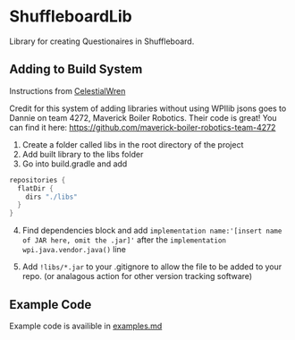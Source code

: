 # ShuffleboardLib
Library for creating Questionaires in Shuffleboard. 

## Adding to Build System
Instructions from [CelestialWren](https://github.com/CelestialWren/LEDLibrary)

Credit for this system of adding libraries without using WPIlib jsons goes to Dannie on team 4272, Maverick Boiler Robotics.
Their code is great! You can find it here: https://github.com/maverick-boiler-robotics-team-4272

1. Create a folder called libs in the root directory of the project
2. Add built library to the libs folder
3. Go into build.gradle and add 
```groovy
repositories {
  flatDir {
    dirs "./libs" 
  }
}
```
4. Find dependencies block and add ```implementation name:'[insert name of JAR here, omit the .jar]'``` after the ```implementation wpi.java.vendor.java()``` line

5. Add ```!libs/*.jar``` to your .gitignore to allow the file to be added to your repo. (or analagous action for other version tracking software)

## Example Code
Example code is availible in [examples.md](/examples.md)